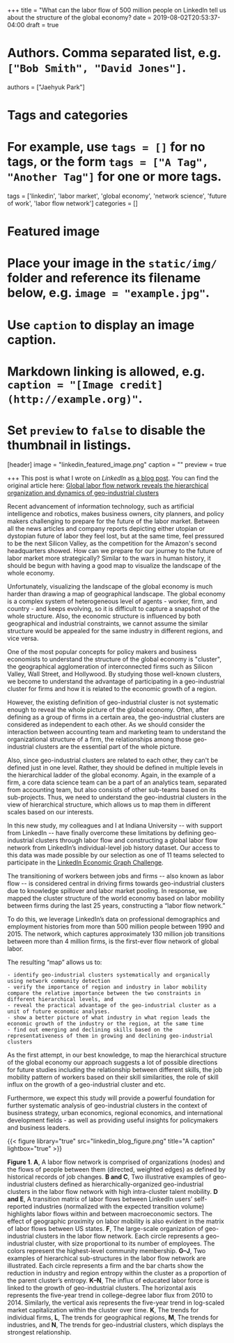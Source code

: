 +++
title = "What can the labor flow of 500 million people on LinkedIn tell us about the structure of the global economy?
date = 2019-08-02T20:53:37-04:00
draft = true

# Authors. Comma separated list, e.g. `["Bob Smith", "David Jones"]`.
authors = ["Jaehyuk Park"]

# Tags and categories
# For example, use `tags = []` for no tags, or the form `tags = ["A Tag", "Another Tag"]` for one or more tags.
tags = ['linkedin', 'labor market', 'global economy', 'network science', 
        'future of work', 'labor flow network']
categories = []

# Featured image
# Place your image in the `static/img/` folder and reference its filename below, e.g. `image = "example.jpg"`.
# Use `caption` to display an image caption.
#   Markdown linking is allowed, e.g. `caption = "[Image credit](http://example.org)"`.
# Set `preview` to `false` to disable the thumbnail in listings.
[header]
image = "linkedin_featured_image.png"
caption = ""
preview = true

+++
This post is what I wrote on *LinkedIn* as [a blog post](https://www.linkedin.com/pulse/what-can-labor-flow-500-million-people-linkedin-tell-us-jaehyuk-park/).
You can find the original article here: [Global labor flow network reveals the hierarchical organization and dynamics of geo-industrial clusters](https://www.nature.com/articles/s41467-019-11380-w)

Recent advancement of information technology, such as artificial intelligence and robotics, makes business owners, city planners, and policy makers challenging to prepare for the future of the labor market. Between all the news articles and company reports depicting either utopian or dystopian future of labor they feel lost, but at the same time, feel pressured to be the next Silicon Valley, as the competition for the Amazon's second headquarters showed. How can we prepare for our journey to the future of labor market more strategically? Similar to the wars in human history, it should be begun with having a good map to visualize the landscape of the whole economy. 

Unfortunately, visualizing the landscape of the global economy is much harder than drawing a map of geographical landscape. The global economy is a complex system of heterogeneous level of agents - worker, firm, and country - and keeps evolving, so it is difficult to capture a snapshot of the whole structure. Also, the economic structure is influenced by both geographical and industrial constraints, we cannot assume the similar structure would be appealed for the same industry in different regions, and vice versa. 

One of the most popular concepts for policy makers and business economists to understand the structure of the global economy is "cluster", the geographical agglomeration of interconnected firms such as Silicon Valley, Wall Street, and Hollywood. By studying those well-known clusters, we become to understand the advantage of participating in a geo-industrial cluster for firms and how it is related to the economic growth of a region. 

However, the existing definition of geo-industrial cluster is not systematic enough to reveal the whole picture of the global economy. Often, after defining as a group of firms in a certain area, the geo-industrial clusters are considered as independent to each other. As we should consider the interaction between accounting team and marketing team to understand the organizational structure of a firm, the relationships among those geo-industrial clusters are the essential part of the whole picture.

Also, since geo-industrial clusters are related to each other, they can't be defined just in one level. Rather, they should be defined in multiple levels in the hierarchical ladder of the global economy. Again, in the example of a firm, a core data science team can be a part of an analytics team, separated from accounting team, but also consists of other sub-teams based on its sub-projects. Thus, we need to understand the geo-industrial clusters in the view of hierarchical structure, which allows us to map them in different scales based on our interests.

In this new study, my colleagues and I at Indiana University -- with support from LinkedIn -- have finally overcome these limitations by defining geo-industrial clusters through labor flow and constructing a global labor flow network from LinkedIn’s individual-level job history dataset. Our access to this data was made possible by our selection as one of 11 teams selected to participate in the [LinkedIn Economic Graph Challenge](http://archive.news.indiana.edu/releases/iu/2015/06/iu-linkedin-project.shtml).

The transitioning of workers between jobs and firms -- also known as labor flow -- is considered central in driving firms towards geo-industrial clusters due to knowledge spillover and labor market pooling. In response, we mapped the cluster structure of the world economy based on labor mobility between firms during the last 25 years, constructing a “labor flow network.” 

To do this, we leverage LinkedIn’s data on professional demographics and employment histories from more than 500 million people between 1990 and 2015. The network, which captures approximately 130 million job transitions between more than 4 million firms, is the first-ever flow network of global labor.

The resulting “map” allows us to:

    - identify geo-industrial clusters systematically and organically using network community detection
    - verify the importance of region and industry in labor mobility
    compare the relative importance between the two constraints in different hierarchical levels, and
    - reveal the practical advantage of the geo-industrial cluster as a unit of future economic analyses.
    - show a better picture of what industry in what region leads the economic growth of the industry or the region, at the same time
    - find out emerging and declining skills based on the representativeness of them in growing and declining geo-industrial clusters

As the first attempt, in our best knowledge, to map the hierarchical structure of the global economy our approach suggests a lot of possible directions for future studies including the relationship between different skills, the job mobility pattern of workers based on their skill similarities, the role of skill influx on the growth of a geo-industrial cluster and etc.

Furthermore, we expect this study will provide a powerful foundation for further systematic analysis of geo-industrial clusters in the context of business strategy, urban economics, regional economics, and international development fields - as well as providing useful insights for policymakers and business leaders.

{{< figure library="true" src="linkedin_blog_figure.png" title="A caption" lightbox="true" >}}

**Figure 1**. **A**, A labor flow network is comprised of organizations (nodes) and the flows of people between them (directed, weighted edges) as defined by historical records of job changes. **B and C**, Two illustrative examples of geo-industrial clusters defined as hierarchically-organized geo-industrial clusters in the labor flow network with high intra-cluster talent mobility. **D and E**, A transition matrix of labor flows between LinkedIn users’ self- reported industries (normalized with the expected transition volume) highlights labor flows within and between macroeconomic sectors. The effect of geographic proximity on labor mobility is also evident in the matrix of labor flows between US states. **F**, The large-scale organization of geo-industrial clusters in the labor flow network. Each circle represents a geo-industrial cluster, with size proportional to its number of employees. The colors represent the highest-level community membership. **G–J**, Two examples of hierarchical sub-structures in the labor flow network are illustrated. Each circle represents a firm and the bar charts show the reduction in industry and region entropy within the cluster as a proportion of the parent cluster’s entropy. **K–N**, The influx of educated labor force is linked to the growth of geo-industrial clusters. The horizontal axis represents the five-year trend in college-degree labor flux from 2010 to 2014. Similarly, the vertical axis represents the five-year trend in log-scaled market capitalization within the cluster over time. **K**, The trends for individual firms, **L**, The trends for geographical regions, **M**, The trends for industries, and **N**, The trends for geo-industrial clusters, which displays the strongest relationship.
